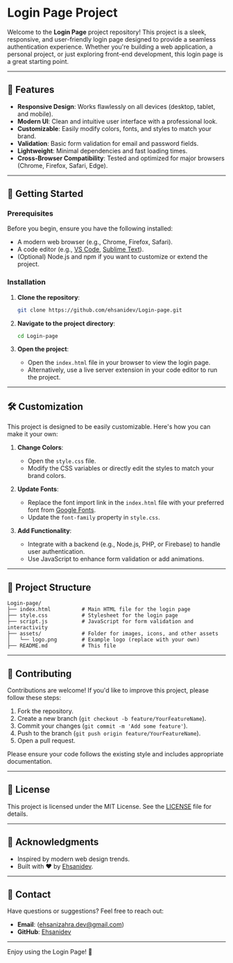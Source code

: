# Login Page Project

Welcome to the **Login Page** project repository! This project is a sleek, responsive, and user-friendly login page designed to provide a seamless authentication experience. Whether you're building a web application, a personal project, or just exploring front-end development, this login page is a great starting point.

---

## 🌟 Features

- **Responsive Design**: Works flawlessly on all devices (desktop, tablet, and mobile).
- **Modern UI**: Clean and intuitive user interface with a professional look.
- **Customizable**: Easily modify colors, fonts, and styles to match your brand.
- **Validation**: Basic form validation for email and password fields.
- **Lightweight**: Minimal dependencies and fast loading times.
- **Cross-Browser Compatibility**: Tested and optimized for major browsers (Chrome, Firefox, Safari, Edge).

---

## 🚀 Getting Started

### Prerequisites

Before you begin, ensure you have the following installed:
- A modern web browser (e.g., Chrome, Firefox, Safari).
- A code editor (e.g., [VS Code](https://code.visualstudio.com/), [Sublime Text](https://www.sublimetext.com/)).
- (Optional) Node.js and npm if you want to customize or extend the project.

### Installation

1. **Clone the repository**:
   ```bash
   git clone https://github.com/ehsanidev/Login-page.git
   ```

2. **Navigate to the project directory**:
   ```bash
   cd Login-page
   ```

3. **Open the project**:
   - Open the `index.html` file in your browser to view the login page.
   - Alternatively, use a live server extension in your code editor to run the project.

---

## 🛠️ Customization

This project is designed to be easily customizable. Here's how you can make it your own:

1. **Change Colors**:
   - Open the `style.css` file.
   - Modify the CSS variables or directly edit the styles to match your brand colors.

2. **Update Fonts**:
   - Replace the font import link in the `index.html` file with your preferred font from [Google Fonts](https://fonts.google.com/).
   - Update the `font-family` property in `style.css`.

3. **Add Functionality**:
   - Integrate with a backend (e.g., Node.js, PHP, or Firebase) to handle user authentication.
   - Use JavaScript to enhance form validation or add animations.

---

## 📂 Project Structure

```
Login-page/
├── index.html          # Main HTML file for the login page
├── style.css           # Stylesheet for the login page
├── script.js           # JavaScript for form validation and interactivity
├── assets/             # Folder for images, icons, and other assets
│   └── logo.png        # Example logo (replace with your own)
├── README.md           # This file
```

---

## 🤝 Contributing

Contributions are welcome! If you'd like to improve this project, please follow these steps:

1. Fork the repository.
2. Create a new branch (`git checkout -b feature/YourFeatureName`).
3. Commit your changes (`git commit -m 'Add some feature'`).
4. Push to the branch (`git push origin feature/YourFeatureName`).
5. Open a pull request.

Please ensure your code follows the existing style and includes appropriate documentation.

---

## 📄 License

This project is licensed under the MIT License. See the [LICENSE](LICENSE) file for details.

---

## 🙏 Acknowledgments

- Inspired by modern web design trends.
- Built with ❤️ by [Ehsanidev](https://github.com/ehsanidev).

---

## 📧 Contact

Have questions or suggestions? Feel free to reach out:
- **Email**: (ehsanizahra.dev@gmail.com)
- **GitHub**: [Ehsanidev](https://github.com/ehsanidev)

---

Enjoy using the Login Page! 🎉
